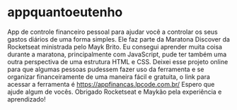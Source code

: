 # appquantoeutenho
App de controle financeiro pessoal para ajudar você a controlar os seus gastos diários de uma forma simples.
Ele faz parte da Maratona Discover da Rocketseat ministrada pelo Mayk Brito.
Eu consegui aprender muita coisa durante a maratona, principalmente com JavaScript, pude ter também uma outra perspectiva de uma estrutura HTML e CSS.
Deixei esse projeto online para que algumas pessoas pudessem fazer uso da ferramenta e se organizar financeiramente de uma maneira fácil e gratuita,
o link para acessar a ferramenta é https://appfinancas.lpcode.com.br/ 
Espero que ajude algum de vocês.
Obrigado Rocketseat e Maykão pela experiência e aprendizado!
